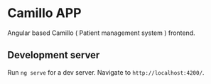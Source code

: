 # Camillo APP

Angular based Camillo ( Patient management system ) frontend.

## Development server

Run `ng serve` for a dev server. Navigate to `http://localhost:4200/`.
